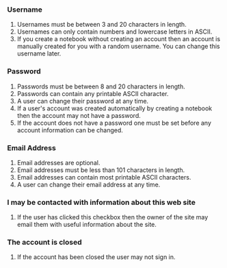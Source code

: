 <!---
Copyright 2015 CrushPaper.com.

This file is part of CrushPaper.

CrushPaper is free software: you can redistribute it and/or modify
it under the terms of version 3 of the GNU Affero General Public
License as published by the Free Software Foundation.

CrushPaper is distributed in the hope that it will be useful,
but WITHOUT ANY WARRANTY; without even the implied warranty of
MERCHANTABILITY or FITNESS FOR A PARTICULAR PURPOSE.  See the
GNU Affero General Public License for more details.

You should have received a copy of the GNU Affero General Public License
along with CrushPaper.  If not, see <http://www.gnu.org/licenses/>.
--->

### Username
1. Usernames must be between 3 and 20 characters in length.
1. Usernames can only contain numbers and lowercase letters in ASCII.
1. If you create a notebook without creating an account then an account is manually created for you with a random username. You can change this username later.

### Password
1. Passwords must be between 8 and 20 characters in length.
1. Passwords can contain any printable ASCII character.
1. A user can change their password at any time.
1. If a user's account was created automatically by creating a notebook then the account may not have a password.
1. If the account does not have a password one must be set before any account information can be changed.  

### Email Address
1. Email addresses are optional.
1. Email addresses must be less than 101 characters in length.
1. Email addresses can contain most printable ASCII characters.
2. A user can change their email address at any time.

### I may be contacted with information about this web site
1. If the user has clicked this checkbox then the owner of the site may email them with useful information about the site.

### The account is closed
1. If the account has been closed the user may not sign in.
